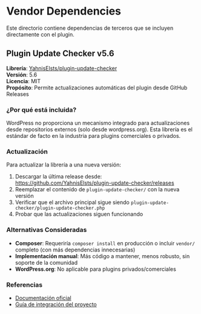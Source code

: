 # Vendor Dependencies

Este directorio contiene dependencias de terceros que se incluyen directamente con el plugin.

## Plugin Update Checker v5.6

**Librería**: [YahnisElsts/plugin-update-checker](https://github.com/YahnisElsts/plugin-update-checker)  
**Versión**: 5.6  
**Licencia**: MIT  
**Propósito**: Permite actualizaciones automáticas del plugin desde GitHub Releases

### ¿Por qué está incluida?

WordPress no proporciona un mecanismo integrado para actualizaciones desde repositorios externos (solo desde wordpress.org). Esta librería es el estándar de facto en la industria para plugins comerciales o privados.

### Actualización

Para actualizar la librería a una nueva versión:

1. Descargar la última release desde: https://github.com/YahnisElsts/plugin-update-checker/releases
2. Reemplazar el contenido de `plugin-update-checker/` con la nueva versión
3. Verificar que el archivo principal sigue siendo `plugin-update-checker/plugin-update-checker.php`
4. Probar que las actualizaciones siguen funcionando

### Alternativas Consideradas

- **Composer**: Requeriría `composer install` en producción o incluir `vendor/` completo (con más dependencias innecesarias)
- **Implementación manual**: Más código a mantener, menos robusto, sin soporte de la comunidad
- **WordPress.org**: No aplicable para plugins privados/comerciales

### Referencias

- [Documentación oficial](https://github.com/YahnisElsts/plugin-update-checker/blob/master/README.md)
- [Guía de integración del proyecto](../../PLUGIN_UPDATES.md)
